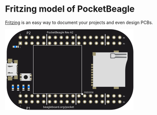 # Fritzing model of PocketBeagle

[Fritzing](http://fritzing.org/) is an easy way to document your projects and even design PCBs.

![PocketBeagle breadboard view](PocketBeagle_breadboard_view.svg "Breadboard style view in Fritzing")
